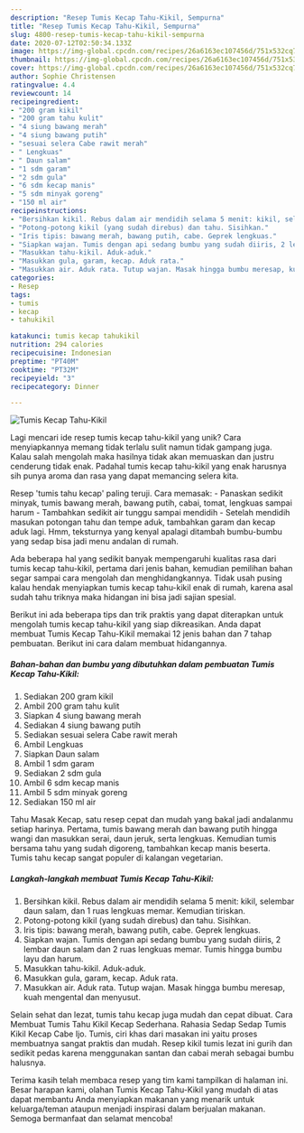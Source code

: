 ```yaml
---
description: "Resep Tumis Kecap Tahu-Kikil, Sempurna"
title: "Resep Tumis Kecap Tahu-Kikil, Sempurna"
slug: 4800-resep-tumis-kecap-tahu-kikil-sempurna
date: 2020-07-12T02:50:34.133Z
image: https://img-global.cpcdn.com/recipes/26a6163ec107456d/751x532cq70/tumis-kecap-tahu-kikil-foto-resep-utama.jpg
thumbnail: https://img-global.cpcdn.com/recipes/26a6163ec107456d/751x532cq70/tumis-kecap-tahu-kikil-foto-resep-utama.jpg
cover: https://img-global.cpcdn.com/recipes/26a6163ec107456d/751x532cq70/tumis-kecap-tahu-kikil-foto-resep-utama.jpg
author: Sophie Christensen
ratingvalue: 4.4
reviewcount: 14
recipeingredient:
- "200 gram kikil"
- "200 gram tahu kulit"
- "4 siung bawang merah"
- "4 siung bawang putih"
- "sesuai selera Cabe rawit merah"
- " Lengkuas"
- " Daun salam"
- "1 sdm garam"
- "2 sdm gula"
- "6 sdm kecap manis"
- "5 sdm minyak goreng"
- "150 ml air"
recipeinstructions:
- "Bersihkan kikil. Rebus dalam air mendidih selama 5 menit: kikil, selembar daun salam, dan 1 ruas lengkuas memar. Kemudian tiriskan."
- "Potong-potong kikil (yang sudah direbus) dan tahu. Sisihkan."
- "Iris tipis: bawang merah, bawang putih, cabe. Geprek lengkuas."
- "Siapkan wajan. Tumis dengan api sedang bumbu yang sudah diiris, 2 lembar daun salam dan 2 ruas lengkuas memar. Tumis hingga bumbu layu dan harum."
- "Masukkan tahu-kikil. Aduk-aduk."
- "Masukkan gula, garam, kecap. Aduk rata."
- "Masukkan air. Aduk rata. Tutup wajan. Masak hingga bumbu meresap, kuah mengental dan menyusut."
categories:
- Resep
tags:
- tumis
- kecap
- tahukikil

katakunci: tumis kecap tahukikil 
nutrition: 294 calories
recipecuisine: Indonesian
preptime: "PT40M"
cooktime: "PT32M"
recipeyield: "3"
recipecategory: Dinner

---
```



![Tumis Kecap Tahu-Kikil](https://img-global.cpcdn.com/recipes/26a6163ec107456d/751x532cq70/tumis-kecap-tahu-kikil-foto-resep-utama.jpg)

Lagi mencari ide resep tumis kecap tahu-kikil yang unik? Cara menyiapkannya memang tidak terlalu sulit namun tidak gampang juga. Kalau salah mengolah maka hasilnya tidak akan memuaskan dan justru cenderung tidak enak. Padahal tumis kecap tahu-kikil yang enak harusnya sih punya aroma dan rasa yang dapat memancing selera kita.

Resep &#39;tumis tahu kecap&#39; paling teruji. Cara memasak: - Panaskan sedikit minyak, tumis bawang merah, bawang putih, cabai, tomat, lengkuas sampai harum - Tambahkan sedikit air tunggu sampai mendidih - Setelah mendidih masukan potongan tahu dan tempe aduk, tambahkan garam dan kecap aduk lagi. Hmm, teksturnya yang kenyal apalagi ditambah bumbu-bumbu yang sedap bisa jadi menu andalan di rumah.

Ada beberapa hal yang sedikit banyak mempengaruhi kualitas rasa dari tumis kecap tahu-kikil, pertama dari jenis bahan, kemudian pemilihan bahan segar sampai cara mengolah dan menghidangkannya. Tidak usah pusing kalau hendak menyiapkan tumis kecap tahu-kikil enak di rumah, karena asal sudah tahu triknya maka hidangan ini bisa jadi sajian spesial.


Berikut ini ada beberapa tips dan trik praktis yang dapat diterapkan untuk mengolah tumis kecap tahu-kikil yang siap dikreasikan. Anda dapat membuat Tumis Kecap Tahu-Kikil memakai 12 jenis bahan dan 7 tahap pembuatan. Berikut ini cara dalam membuat hidangannya.

<!--inarticleads1-->

##### Bahan-bahan dan bumbu yang dibutuhkan dalam pembuatan Tumis Kecap Tahu-Kikil:

1. Sediakan 200 gram kikil
1. Ambil 200 gram tahu kulit
1. Siapkan 4 siung bawang merah
1. Sediakan 4 siung bawang putih
1. Sediakan sesuai selera Cabe rawit merah
1. Ambil  Lengkuas
1. Siapkan  Daun salam
1. Ambil 1 sdm garam
1. Sediakan 2 sdm gula
1. Ambil 6 sdm kecap manis
1. Ambil 5 sdm minyak goreng
1. Sediakan 150 ml air


Tahu Masak Kecap, satu resep cepat dan mudah yang bakal jadi andalanmu setiap harinya. Pertama, tumis bawang merah dan bawang putih hingga wangi dan masukkan serai, daun jeruk, serta lengkuas. Kemudian tumis bersama tahu yang sudah digoreng, tambahkan kecap manis beserta. Tumis tahu kecap sangat populer di kalangan vegetarian. 

<!--inarticleads2-->

##### Langkah-langkah membuat Tumis Kecap Tahu-Kikil:

1. Bersihkan kikil. Rebus dalam air mendidih selama 5 menit: kikil, selembar daun salam, dan 1 ruas lengkuas memar. Kemudian tiriskan.
1. Potong-potong kikil (yang sudah direbus) dan tahu. Sisihkan.
1. Iris tipis: bawang merah, bawang putih, cabe. Geprek lengkuas.
1. Siapkan wajan. Tumis dengan api sedang bumbu yang sudah diiris, 2 lembar daun salam dan 2 ruas lengkuas memar. Tumis hingga bumbu layu dan harum.
1. Masukkan tahu-kikil. Aduk-aduk.
1. Masukkan gula, garam, kecap. Aduk rata.
1. Masukkan air. Aduk rata. Tutup wajan. Masak hingga bumbu meresap, kuah mengental dan menyusut.


Selain sehat dan lezat, tumis tahu kecap juga mudah dan cepat dibuat. Cara Membuat Tumis Tahu Kikil Kecap Sederhana. Rahasia Sedap Sedap Tumis Kikil Kecap Cabe Ijo. Tumis, ciri khas dari masakan ini yaitu proses membuatnya sangat praktis dan mudah. Resep kikil tumis lezat ini gurih dan sedikit pedas karena menggunakan santan dan cabai merah sebagai bumbu halusnya. 

Terima kasih telah membaca resep yang tim kami tampilkan di halaman ini. Besar harapan kami, olahan Tumis Kecap Tahu-Kikil yang mudah di atas dapat membantu Anda menyiapkan makanan yang menarik untuk keluarga/teman ataupun menjadi inspirasi dalam berjualan makanan. Semoga bermanfaat dan selamat mencoba!
